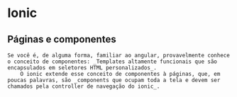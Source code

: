 # Ionic

## Páginas e componentes

    Se você é, de alguma forma, familiar ao angular, provavelmente conhece o conceito de componentes: _Templates altamente funcionais que são encapsulados em seletores HTML personalizados_.
        O ionic extende esse conceito de componentes à páginas, que, em poucas palavras, são _components que ocupam toda a tela e devem ser chamados pela controller de navegação do ionic_.
